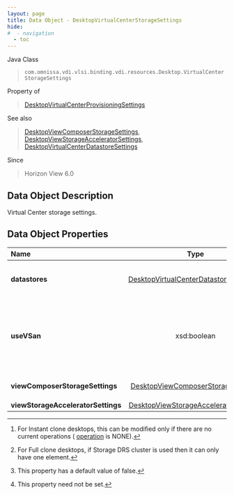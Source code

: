 ```yaml
---
layout: page
title: Data Object - DesktopVirtualCenterStorageSettings
hide:
#  - navigation
  - toc
---
```






Java Class
> `com.omnissa.vdi.vlsi.binding.vdi.resources.Desktop.VirtualCenterStorageSettings`

Property of
> [DesktopVirtualCenterProvisioningSettings](vdi.resources.Desktop.VirtualCenterProvisioningSettings.md#field_detail)

See also
> [DesktopViewComposerStorageSettings](vdi.resources.Desktop.ViewComposerStorageSettings.md), [DesktopViewStorageAcceleratorSettings](vdi.resources.Desktop.ViewStorageAcceleratorSettings.md), [DesktopVirtualCenterDatastoreSettings](vdi.resources.Desktop.VirtualCenterDatastoreSettings.md)

Since
> Horizon View 6.0


## Data Object Description

Virtual Center storage settings.

## Data Object Properties

 Name | Type | Description
:---|:---:|:---
**datastores**| [DesktopVirtualCenterDatastoreSettings[]](vdi.resources.Desktop.VirtualCenterDatastoreSettings.md)|  Datastore IDs to store the VM (or the OS disk using other options for View Composer or Instant Clone Engine VM storage).Note(s) :- [^85] [^101]
**useVSan**|  xsd:boolean|  Whether to use vSphere VSAN. This is applicable for vSphere 5.5 or later. [datastores](vdi.resources.Desktop.VirtualCenterStorageSettings.md#datastores) must specify exactly one datastore of file system type VSAN. If this desktop is sourced from View Composer or Instant Clone Engine, [useSeparateDatastoresPersistentAndOSDisks](vdi.resources.Desktop.PersistentDiskSettings.md#useSeparateDatastoresPersistentAndOSDisks) , [useSeparateDatastoresReplicaAndOSDisks](vdi.resources.Desktop.ViewComposerStorageSettings.md#useSeparateDatastoresReplicaAndOSDisks) and [reclaimVmDiskSpace](vdi.resources.Desktop.SpaceReclamationSettings.md#reclaimVmDiskSpace) must be disabled. [^5]
**viewComposerStorageSettings**| [DesktopViewComposerStorageSettings](vdi.resources.Desktop.ViewComposerStorageSettings.md)|  View Composer storage settings. This must be set for View Composer sourced desktops. [^1]
**viewStorageAcceleratorSettings**| [DesktopViewStorageAcceleratorSettings](vdi.resources.Desktop.ViewStorageAcceleratorSettings.md)|  View Storage Accelerator settings.


 


[^1]: This property need not be set.
[^5]: This property has a default value of false.
[^85]: For Instant clone desktops, this can be modified only if there are no current operations ( [operation](vdi.resources.Desktop.InstantCloneProvisioningStatusData.md#operation) is NONE).
[^101]: For Full clone desktops, if Storage DRS cluster is used then it can only have one element.